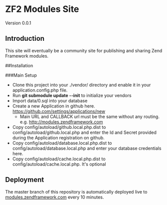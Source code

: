# ZF2 Modules Site
Version 0.0.1

## Introduction

This site will eventually be a community site for publishing and sharing Zend Framework modules.

##Installation

###Main Setup

 * Clone this project into your ./vendor/ directory and enable it in your application.config.php file.
 * Run **git submodule update --init** to initialize your vendors
 * Import data/0.sql into your database
 * Create a new Application in github here. https://github.com/settings/applications/new
    * Main URL and CALLBACK url must be the same without any routing. e.g. http://modules.zendframework.com
 * Copy config/autoload/github.local.php.dist to config/autoload/github.local.php and enter the Id and Secret provided during the Application registration on github.
 * Copy config/autoload/database.local.php.dist to config/autoload/database.local.php and enter your database credentials here.
 * Copy config/autoload/cache.local.php.dist to config/autoload/cache.local.php. It's optional

## Deployment

The master branch of this repository is automatically deployed live to
[modules.zendframework.com](http://modules.zendframework.com/) every 10
minutes.
